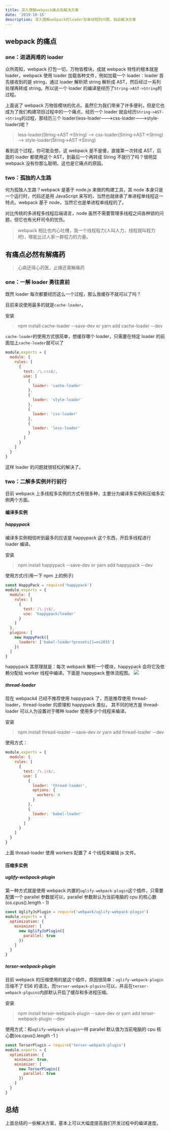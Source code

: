 ```yaml
---
title: 深入理解webpack痛点及解决方案
date: '2019-10-15'
description: 深入理解webpack的loader及单线程的问题，抛出解决方案
---
```


## webpack 的痛点

### one：进退两难的 loader

众所周知，webpack 打包一切，万物皆模块，成就 webpack 特性的根本就是 loader，webpack 使用 loader 加载各种文件，例如加载一个 loader：loader 首先接收到的是 string，通过 loader 解析把 string 解析成 AST，然后经过一系列处理再转成 string。所以说一个 loader 的编译是经历了`String->AST->String`的过程。

上面说了 webpack 万物皆模块的优点。虽然它为我们带来了许多便利，但是它也成为了我们构建项目过程中的一个痛点，经历一个 loader 就会经历`String->AST->String`的过程，那经历三个 loader(less-loader--->css-loader--->style-loader)呢？

> less-loader(String->AST->String) --> css-loader(String->AST->String) --> style-loader(String->AST->String)

看到这个过程，你可能会想，这 webpack 是不是傻，直接第一次转成 AST，后面的 loader 都使用这个 AST，到最后一个再转成 String 不就行了吗？很明显 webpack 没有你那么聪明，这也是它痛点的原因。

### two：孤独的人生路

何为孤独人生路？webpack 是基于 node.js 来做的构建工具，其 node 本身只是一个运行时，代码还是用 JavaScript 来写的，当然也就继承了单进程单线程这一特点。webpack 基于 node，当然它也是单进程单线程的了。

对比传统的多进程多线程后端语言，node 虽然不需要管理多线程之间各种锁的问题，但它也有光杆司令的忧伤。

> webpack 相比也内心吐槽，我一个线程程力(人叫人力，线程就叫程力吧)，哪能比过人家一群程力的力量。

## 有痛点必然有解痛药

> 心病还得心药医，止痛还需解痛药

### one：一解 loader 勇往直前

既然 loader 每次都要经历这么一个过程，那么我缓存不就可以了吗？

目前来说使用最多的就是`cache-loader`。

安装

> npm install cache-loader --save-dev or yarn add cache-loader --dev

`cache-loader`的使用方式很简单，想缓存哪个 loader，只需要在特定 loader 的前面加上`cache-loader`就可以了

```js
module.exports = {
  module: {
    rules: [
      {
        test: /\.css$/,
        use: [
          {
            loader: 'cache-loader'
          },
          {
            loader: 'style-loader'
          },
          {
            loader: 'css-loader'
          },
          {
            loader: 'less-loader'
          }
        ]
      }
    ]
  }
}
```

这样 loader 的问题就很轻松的解决了。

### two：二解多实例并行前行

目前 webpack 上多线程多实例的方式有很多种，主要分为编译多实例和压缩多实例两个方面。

#### 编译多实例

##### happypack

编译多实例相信听到最多的应该是 happypack 这个东西，开启多线程进行 loader 编译。

安装

> npm install happypack --save-dev or yarn add happypack --dev

使用方式(引用一下 npm 上的例子)

```js
const HappyPack = require('happypack')
module.exports = {
  module: {
    rules: [
      {
        test: /\.js$/,
        use: 'happypack/loader'
      }
    ]
  },
  plugins: [
    new HappyPack({
      loaders: ['babel-loader?presets[]=es2015']
    })
  ]
}
```

happypack 其原理就是：每次 webpack 解析一个模块，happypack 会将它及依赖分配给 worker 线程中编译。下面是 happypack 整体流程图。
![](./happypack.png)

##### thread-loader

现在 webpack4 已经不推荐使用 happypack 了，而是推荐使用 thread-loader，thread-loader 的原理和 happypack 类似， 其不同的地方是 thread-loader 可以人为设置对于哪种 loader 使用多少个线程来编译。

安装

> npm install thread-loader --save-dev or yarn add thread-loader --dev

使用方式：

```js
module.exports = {
  module: {
    rules: [
      {
        test: /\.js$/,
        use: [
          {
            loader: 'thread-loader',
            options: {
              workers: 4
            }
          },
          {
            loader: 'babel-loader'
          }
        ]
      }
    ]
  }
}
```

上面 thread-loader 使用 workers 配置了 4 个线程来编辑 js 文件。

#### 压缩多实例

##### uglify-webpack-plugin

第一种方式就是使用 webpack 内置的`uglify-webpack-plugin`这个插件，只需要配置一个 parallel 参数就可以，parallel 参数默认为当前电脑的 cpu 的核心数(os.cpus().length - 1)

```js
const UglifyJsPlugin = require('webpack/uglify-webpack-plugin')
module.exports = {
  optimization: {
    minimizer: [
      new UglifyJsPlugin({
        parallel: true
      })
    ]
  }
}
```

##### terser-webpack-plugin

目前 webpack 的压缩使用的是这个插件，原因很简单：`uglify-webpack-plugin`压缩不了 ES6 的语法，而`terser-webpack-plguins`可以，并且在`terser-webpack-plguins`内部默认开启了缓存和多进程压缩。

安装

> npm install terser-webpack-plugin --save-dev or yarn add terser-webpack-plugin --dev

使用方式：和`uglify-webpack-plugin`一样 parallel 默认值为当前电脑的 cpu 核心数(os.cpus().length -1 )

```js
const TerserPlugin = require('terser-webpack-plugin')
module.exports = {
  optimization: {
    minimize: true,
    minimizer: [
      new TerserPlugin({
        parallel: true
      })
    ]
  }
}
```

## 总结

上面总结的一些解决方案，基本上可以大幅度提高我们开发过程中的编译速度。
